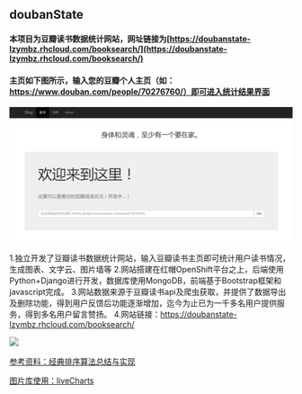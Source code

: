## doubanState
#### 本项目为豆瓣读书数据统计网站，网址链接为[https://doubanstate-lzymbz.rhcloud.com/booksearch/](https://doubanstate-lzymbz.rhcloud.com/booksearch/)
#### 主页如下图所示，输入您的豆瓣个人主页（如：https://www.douban.com/people/70276760/）即可进入统计结果界面
![](https://github.com/MianB1zhe/doubanState/blob/master/introPic/searchPage.png)



1.独立开发了豆瓣读书数据统计网站，输入豆瓣读书主页即可统计用户读书情况，生成图表、文字云、图片墙等 2.网站搭建在红帽OpenShift平台之上，后端使用Python+Django进行开发，数据库使用MongoDB，前端基于Bootstrap框架和javascript完成。 3.网站数据来源于豆瓣读书api及爬虫获取，并提供了数据导出及删除功能，得到用户反馈后功能逐渐增加，迄今为止已为一千多名用户提供服务，得到多名用户留言赞扬。 4.网站链接：https://doubanstate-lzymbz.rhcloud.com/booksearch/

![](https://github.com/MianB1zhe/WpfAppAlgorithm/blob/master/WpfAppAlgorithm/wpfAlgorithm.png)

[参考资料：经典排序算法总结与实现](http://wuchong.me/blog/2014/02/09/algorithm-sort-summary/)

[图片库使用：liveCharts](https://lvcharts.net/App/examples/v1/wpf/start)
